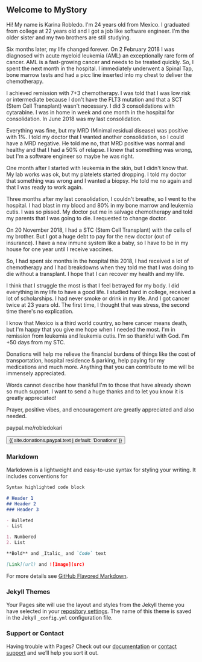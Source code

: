 ## Welcome to MyStory

Hi! My name is Karina Robledo.  I'm 24 years old from Mexico. I graduated from college at 22 years old and I got a job like software engineer. I'm the older sister and my two brothers are still studying. 

Six months later, my life changed forever. On 2 February 2018 I was diagnosed with acute myeloid leukemia (AML) an exceptionally rare form of cancer. AML is a fast-growing cancer and needs to be treated quickly. So, I spent the next month in the hospital. I immediately underwent a Spinal Tap, bone marrow tests and had a picc line inserted into my chest to deliver the chemotherapy. 

I achieved remission with 7+3 chemotherapy. I was told that I was low risk or intermediate because I don't have the FLT3 mutation and that a SCT (Stem Cell Transplant) wasn't necessary. I did 3 consolidations with cytarabine. I was in home in week and one month in the hospital for consolidation. In June 2018 was my last consolidation. 

Everything was fine, but my MRD (Minimal residual disease) was positive with 1%. I told my doctor that I wanted another consolidation, so I could have a MRD negative. He told me no, that MRD positive was normal and healthy and that I had a 50% of relapse. I knew that something was wrong, but I'm a software engineer so maybe he was right. 

One month after I started with leukemia in the skin, but I didn't know that. My lab works was ok, but my platelets started dropping. I told my doctor that something was wrong and I wanted a biopsy. He told me no again and that I was ready to work again. 

Three months after my last consolidation, I couldn't breathe, so I went to the hospital. I had blast in my blood and 80% in my bone marrow and leukemia cutis. I was so pissed. My doctor put me in salvage chemotherapy and told my parents that I was going to die. I requested to change doctor. 

On 20 November 2018, I had a STC (Stem Cell Transplant) with the cells of my brother. But I got a huge debt to pay for the new doctor (out of insurance). I have a new inmune system like a baby, so I have to be in my house for one year until I receive vaccines. 

So, I had spent six months in the hospital this 2018, I had received a lot of chemotherapy and I had breakdowns when they told me that I was doing to die without a transplant. I hope that I can recover my health and my life.

I think that I struggle the most is that I feel betrayed for my body. I did everything in my life to have a good life. I studied hard in college, received a lot of scholarships. I had never smoke or drink in my life. And I got cancer twice at 23 years old. The first time, I thought that was stress, the second time there's no explication. 

I know that Mexico is a third world country, so here cancer means death, but I'm happy that you give me hope when I needed the most. I'm in remission from leukemia and leukemia cutis. I'm so thankful with God. I'm +50 days from my STC. 

Donations will help me relieve the financial burdens of things like the cost of transportation, hospital residence & parking, help paying for my medications and much more. Anything that you can contribute to me will be immensely appreciated. 

Words cannot describe how thankful I'm to those that have already shown so much support. I want to send a huge thanks and to let you know it is greatly appreciated!

Prayer, positive vibes, and  encouragement are greatly appreciated and also needed.

paypal.me/robledokari

<form class="paypalform" action="https://www.paypal.com/cgi-bin/webscr" method="post">
    <input type="hidden" name="cmd" value="_s-xclick">
    <input type="hidden" name="hosted_button_id" value="{{ site.donations.paypal.id | default: 'UNCONFIGURED' }}">
    <button class="donations uk-button uk-button-primary" name="submit">
      <span>{{ site.donations.paypal.text | default: 'Donations' }}</span>
    </button>
    <img alt="" border="0" src="https://www.paypal.com/en_US/i/scr/pixel.gif" width="1" height="1">
</form>

### Markdown

Markdown is a lightweight and easy-to-use syntax for styling your writing. It includes conventions for

```markdown
Syntax highlighted code block

# Header 1
## Header 2
### Header 3

- Bulleted
- List

1. Numbered
2. List

**Bold** and _Italic_ and `Code` text

[Link](url) and ![Image](src)
```

For more details see [GitHub Flavored Markdown](https://guides.github.com/features/mastering-markdown/).

### Jekyll Themes

Your Pages site will use the layout and styles from the Jekyll theme you have selected in your [repository settings](https://github.com/robledokari/mystory/settings). The name of this theme is saved in the Jekyll `_config.yml` configuration file.

### Support or Contact

Having trouble with Pages? Check out our [documentation](https://help.github.com/categories/github-pages-basics/) or [contact support](https://github.com/contact) and we’ll help you sort it out.

